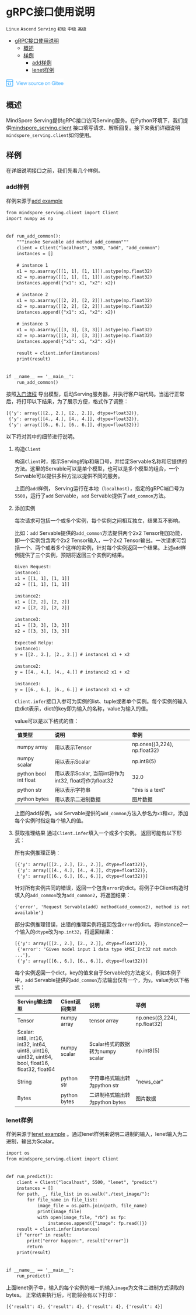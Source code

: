 # gRPC接口使用说明

`Linux` `Ascend` `Serving` `初级` `中级` `高级`

<!-- TOC -->

- [gRPC接口使用说明](#grpc接口使用说明)
  - [概述](#概述)
  - [样例](#样例)
    - [add样例](#add样例)
    - [lenet样例](#lenet样例)

<!-- /TOC -->

<a href="https://gitee.com/mindspore/serving/blob/master/docs/GRPC.md" target="_blank"><img src="image/logo_source.png"></a>

## 概述
MindSpore Serving提供gRPC接口访问Serving服务。在Python环境下，我们提供[mindspore_serving.client](../mindspore_serving/client/python/client.py) 接口填写请求、解析回复。接下来我们详细说明`mindspore_serving.client`如何使用。

## 样例
在详细说明接口之前，我们先看几个样例。

### add样例
样例来源于[add example](../mindspore_serving/example/add/client.py)
```
from mindspore_serving.client import Client
import numpy as np


def run_add_common():
    """invoke Servable add method add_common"""
    client = Client("localhost", 5500, "add", "add_common")
    instances = []

    # instance 1
    x1 = np.asarray([[1, 1], [1, 1]]).astype(np.float32)
    x2 = np.asarray([[1, 1], [1, 1]]).astype(np.float32)
    instances.append({"x1": x1, "x2": x2})

    # instance 2
    x1 = np.asarray([[2, 2], [2, 2]]).astype(np.float32)
    x2 = np.asarray([[2, 2], [2, 2]]).astype(np.float32)
    instances.append({"x1": x1, "x2": x2})

    # instance 3
    x1 = np.asarray([[3, 3], [3, 3]]).astype(np.float32)
    x2 = np.asarray([[3, 3], [3, 3]]).astype(np.float32)
    instances.append({"x1": x1, "x2": x2})

    result = client.infer(instances)
    print(result)


if __name__ == '__main__':
    run_add_common()
```
按照[入门流程](../README_CN.md/#%E5%BF%AB%E9%80%9F%E5%85%A5%E9%97%A8) 导出模型，启动Serving服务器，并执行客户端代码。当运行正常后，将打印以下结果，为了展示方便，格式作了调整：
```
[{'y': array([[2., 2.], [2., 2.]], dtype=float32)},
 {'y': array([[4., 4.], [4., 4.]], dtype=float32)},
 {'y': array([[6., 6.], [6., 6.]], dtype=float32)}]
```

以下将对其中的细节进行说明。
1. 构造`Client`

    构造`Client`时，指示Serving的ip和端口号，并给定Servable名称和它提供的方法。这里的Servable可以是单个模型，也可以是多个模型的组合，一个Servable可以提供多种方法以提供不同的服务。

    上面的`add`样例， Serving运行在本地（`localhost`），指定的gRPC端口号为`5500`，运行了`add` Servable，`add` Servable提供了`add_common`方法。

2. 添加实例

   每次请求可包括一个或多个实例，每个实例之间相互独立，结果互不影响。

   比如：`add` Servable提供的`add_common`方法提供两个2x2 Tensor相加功能，即一个实例包含两个2x2 Tensor输入，一个2x2 Tensor输出。一次请求可包括一个、两个或者多个这样的实例，针对每个实例返回一个结果。上述`add`样例提供了三个实例，预期将返回三个实例的结果。
    ```
    Given Request:
    instance1:
    x1 = [[1, 1], [1, 1]]
    x2 = [[1, 1], [1, 1]]

    instance2:
    x1 = [[2, 2], [2, 2]]
    x2 = [[2, 2], [2, 2]]

    instance3:
    x1 = [[3, 3], [3, 3]]
    x2 = [[3, 3], [3, 3]]

    Expected Relpy:
    instance1:
    y = [[2., 2.], [2., 2.]] # instance1 x1 + x2

    instance2:
    y = [[4., 4.], [4., 4.]] # instance2 x1 + x2

    instance3:
    y = [[6., 6.], [6., 6.]] # instance3 x1 + x2
    ```

   `Client.infer`接口入参可为实例的list、tuple或者单个实例。每个实例的输入由dict表示，dict的key即为输入的名称，value为输入的值。
   
   value可以是以下格式的值：

    |  值类型   | 说明  |  举例  |
    |  ----  | ----  |  ---- |
    | numpy array  | 用以表示Tensor | np.ones((3,224), np.float32) |
    | numpy scalar | 用以表示Scalar | np.int8(5)  |
    | python bool int float | 用以表示Scalar, 当前int将作为int32, float将作为float32 | 32.0  |
    | python str | 用以表示字符串 | "this is a text"  |
    | python bytes | 用以表示二进制数据 | 图片数据  |
    
    上面的add样例，`add` Servable提供的`add_common`方法入参名为`x1`和`x2`，添加每个实例时指定每个输入的值。

3. 获取推理结果
    通过`Client.infer`填入一个或多个实例。
    返回可能有以下形式：
    
    所有实例推理正确：

    ```
    [{'y': array([[2., 2.], [2., 2.]], dtype=float32)},
     {'y': array([[4., 4.], [4., 4.]], dtype=float32)},
     {'y': array([[6., 6.], [6., 6.]], dtype=float32)}]
    ```

    针对所有实例共同的错误，返回一个包含`error`的dict。将例子中Client构造时填入的`add_common`改为`add_common2`，将返回结果：

    ```
    {'error', 'Request Servable(add) method(add_common2), method is not available'}
    ```

    部分实例推理错误，出错的推理实例将返回包含`error`的dict。将instance2一个输入的`dtype`改为`np.int32`，将返回结果：

    ```
    [{'y': array([[2., 2.], [2., 2.]], dtype=float32)},
     {'error': 'Given model input 1 data type kMSI_Int32 not match ...'},
     {'y': array([[6., 6.], [6., 6.]], dtype=float32)}]
    ```
    每个实例返回一个dict，key的值来自于Servable的方法定义，例如本例子中，`add` Servable提供的`add_common`方法输出仅有一个，为`y`。value为以下格式：

    |  Serving输出类型 | Client返回类型   | 说明  |  举例  |
    |  ----  | ----  |  ---- | ---- |
    | Tensor | numpy array | tensor array | np.ones((3,224), np.float32) |
    | Scalar: <br>int8, int16, int32, int64, <br>uint8, uint16, uint32, uint64, <br>bool, float16, float32, float64 | numpy scalar | Scalar格式的数据转为numpy scalar | np.int8(5)  |
    | String | python str | 字符串格式输出转为python str | "news_car"  |
    | Bytes | python bytes | 二进制格式输出转为python bytes | 图片数据  |


### lenet样例
样例来源于[lenet example](../mindspore_serving/example/lenet/client.py) 。通过lenet样例来说明二进制的输入，lenet输入为二进制，输出为Scalar。
```
import os
from mindspore_serving.client import Client


def run_predict():
    client = Client("localhost", 5500, "lenet", "predict")
    instances = []
    for path, _, file_list in os.walk("./test_image/"):
        for file_name in file_list:
            image_file = os.path.join(path, file_name)
            print(image_file)
            with open(image_file, "rb") as fp:
                instances.append({"image": fp.read()})
    result = client.infer(instances)
    if "error" in result:
        print("error happen:", result["error"])
        return
    print(result)


if __name__ == '__main__':
    run_predict()
```
上面lenet例子中，输入的每个实例的唯一的输入`image`为文件二进制方式读取的bytes。
正常结束执行后，可能将会有以下打印：
```
[{'result': 4}, {'result': 4}, {'result': 4}, {'result': 4}]
```

